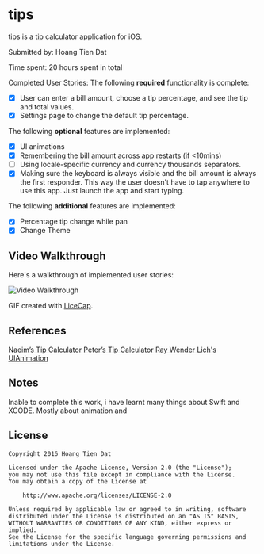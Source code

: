 # tips

tips is a tip calculator application for iOS.

Submitted by: Hoang Tien Dat

Time spent: 20 hours spent in total

Completed User Stories:
The following **required** functionality is complete:

* [x] User can enter a bill amount, choose a tip percentage, and see the tip and total values.
* [x] Settings page to change the default tip percentage.

The following **optional** features are implemented:
* [x] UI animations
* [x] Remembering the bill amount across app restarts (if <10mins)
* [ ] Using locale-specific currency and currency thousands separators.
* [x] Making sure the keyboard is always visible and the bill amount is always the first responder. This way the user doesn't have to tap anywhere to use this app. Just launch the app and start typing.

The following **additional** features are implemented:

- [x] Percentage tip change while pan
- [x] Change Theme

## Video Walkthrough 
Here's a walkthrough of implemented user stories:

![Video Walkthrough](path/to/your/gif)

GIF created with [LiceCap](http://www.cockos.com/licecap/).
## References
  [Naeim’s Tip Calculator](https://github.com/naeims/tipcalculator)
  [Peter’s Tip Calculator](https://github.com/peterbai/ios-tip-calculator)
  [Ray Wender Lich's UIAnimation](https://www.raywenderlich.com/113674/ios-animation-tutorial-getting-started)
## Notes
Inable to complete this work, i have learnt many things about Swift and XCODE. Mostly about animation and 

## License

    Copyright 2016 Hoang Tien Dat

    Licensed under the Apache License, Version 2.0 (the "License");
    you may not use this file except in compliance with the License.
    You may obtain a copy of the License at

        http://www.apache.org/licenses/LICENSE-2.0

    Unless required by applicable law or agreed to in writing, software
    distributed under the License is distributed on an "AS IS" BASIS,
    WITHOUT WARRANTIES OR CONDITIONS OF ANY KIND, either express or implied.
    See the License for the specific language governing permissions and
    limitations under the License.
